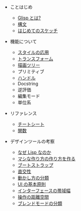 - ことはじめ

  - [Glisp とは?](about)
  - [構文](syntax)
  - [はじめてのスケッチ](get-started)

- 機能について

  - [スタイルの応用](styles)
  - [トランスフォーム](transform)
  - [描画ツリー](draw-tree)
  - プリミティブ
  - [ハンドル](defining-handle)
  - Docstring
  - 逆評価
  - 編集モード
  - 単位系

- リファレンス

  - [チートシート](cheatsheet)
  - [関数](ref)

- デザインツールの考察

  - [なぜ Lisp なのか](why-lisp)
  - [マシな作り方の作り方を作る](https://baku89.com/2020/06/26/c-activity)
  - [ブートストラップ](bootstrapping ':disabled')
  - [直交性](orthogonality)
  - [動かし方の分類](classification-of-animating)
  - [UI の基本原則](principles)
  - [インターフェースの帯域幅](bandwidth)
  - [操作の距離空間](distance-space ':disabled')
  - [ブレンドモードの分類](blend-modes)
